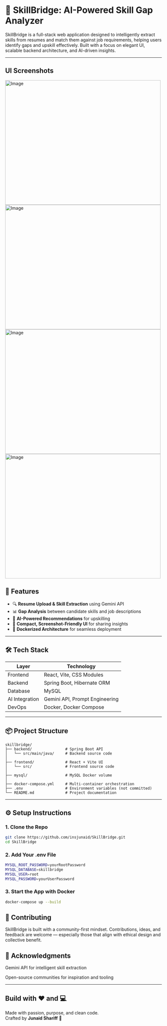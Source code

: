 # 🧠 SkillBridge: AI-Powered Skill Gap Analyzer

SkillBridge is a full-stack web application designed to intelligently extract skills from resumes and match them against job requirements, helping users identify gaps and upskill effectively. Built with a focus on elegant UI, scalable backend architecture, and AI-driven insights.

---
## UI Screenshots

<img width="500" height="400" alt="Image" src="https://github.com/user-attachments/assets/acd3f6b1-2cec-4537-9fec-780c7b9cfc8e" />

<img width="500" height="400" alt="Image" src="https://github.com/user-attachments/assets/a9c06f31-924d-4edc-a314-3032b5a3511a" />

<img width="500" height="400" alt="Image" src="https://github.com/user-attachments/assets/128aac63-5799-4d8d-9c37-d820b4e8339c" />

<img width="500" height="400" alt="Image" src="https://github.com/user-attachments/assets/b43408c1-1fe0-43e3-95bc-9bb49ae4292b" />

## 🚀 Features

- 🔍 **Resume Upload & Skill Extraction** using Gemini API
- 📊 **Gap Analysis** between candidate skills and job descriptions
- 🧠 **AI-Powered Recommendations** for upskilling
- 🧪 **Compact, Screenshot-Friendly UI** for sharing insights
- 🐳 **Dockerized Architecture** for seamless deployment

---

## 🛠️ Tech Stack

| Layer        | Technology                          |
|-------------|--------------------------------------|
| Frontend     | React, Vite, CSS Modules             |
| Backend      | Spring Boot, Hibernate ORM           |
| Database     | MySQL                                |
| AI Integration | Gemini API, Prompt Engineering     |
| DevOps       | Docker, Docker Compose               |

---


## 📦 Project Structure

    skillbridge/
    ├── backend/               # Spring Boot API
    │   └── src/main/java/     # Backend source code
    │
    ├── frontend/              # React + Vite UI
    │   └── src/               # Frontend source code
    │
    ├── mysql/                 # MySQL Docker volume
    │
    ├── docker-compose.yml     # Multi-container orchestration
    ├── .env                   # Environment variables (not committed)
    └── README.md              # Project documentation



---

## ⚙️ Setup Instructions

### 1. Clone the Repo
```bash
git clone https://github.com/insjunaid/SkillBridge.git
cd SkillBridge
```
### 2. Add Your .env File
```bash
MYSQL_ROOT_PASSWORD=yourRootPassword
MYSQL_DATABASE=skillbridge
MYSQL_USER=root
MYSQL_PASSWORD=yourUserPassword
```
### 3. Start the App with Docker
```bash
docker-compose up --build
```

## 🤝 Contributing
SkillBridge is built with a community-first mindset. Contributions, ideas, and feedback are welcome — especially those that align with ethical design and collective benefit.

## 🙏 Acknowledgments
Gemini API for intelligent skill extraction

Open-source communities for inspiration and tooling

---

## Build with ❤️ and 💻

Made with passion, purpose, and clean code.  
Crafted by **Junaid Shariff** 🚀



